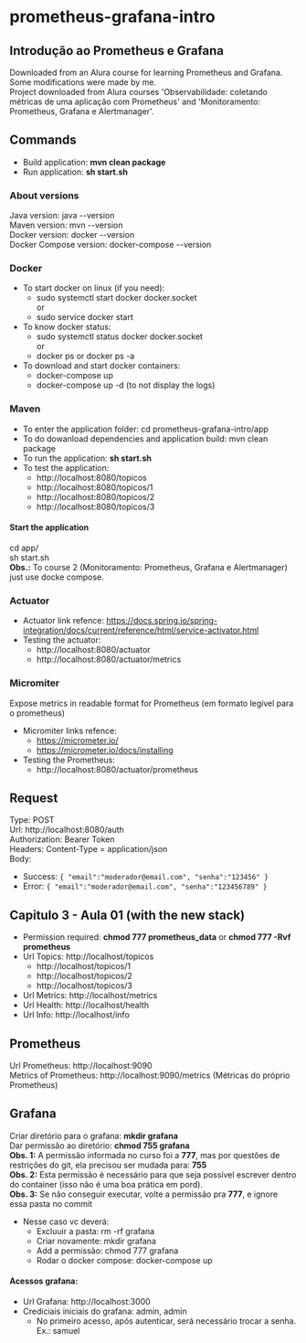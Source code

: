 # prometheus-grafana-intro
## Introdução ao Prometheus e Grafana

Downloaded from an Alura course for learning Prometheus and Grafana. Some modifications were made by me.  
Project downloaded from Alura courses 'Observabilidade: coletando métricas de uma aplicação com Prometheus' 
and 'Monitoramento: Prometheus, Grafana e Alertmanager'.

## Commands

- Build application: **mvn clean package**
- Run application: **sh start.sh**

### About versions
Java version: java --version  
Maven version: mvn --version  
Docker version: docker --version  
Docker Compose version: docker-compose --version  

### Docker
- To start docker on linux (if you need):
  - sudo systemctl start docker docker.socket  
  or
  - sudo service docker start
- To know docker status:
  - sudo systemctl status docker docker.socket  
  or
  - docker ps or docker ps -a
- To download and start docker containers:
  - docker-compose up
  - docker-compose up -d (to not display the logs)

### Maven
- To enter the application folder: cd prometheus-grafana-intro/app
- To do dowanload dependencies and application build: mvn clean package
- To run the application: **sh start.sh**
- To test the application:
  - http://localhost:8080/topicos
  - http://localhost:8080/topicos/1
  - http://localhost:8080/topicos/2
  - http://localhost:8080/topicos/3
  
#### Start the application
cd app/  
sh start.sh  
**Obs.:** To course 2 (Monitoramento: Prometheus, Grafana e Alertmanager) just use docke compose.

### Actuator
- Actuator link refence: https://docs.spring.io/spring-integration/docs/current/reference/html/service-activator.html
- Testing the actuator: 
  - http://localhost:8080/actuator
  - http://localhost:8080/actuator/metrics

### Micromiter
Expose metrics in readable format for Prometheus (em formato legível para o prometheus)
- Micromiter links refence: 
  - https://micrometer.io/
  - https://micrometer.io/docs/installing
- Testing the Prometheus:
  - http://localhost:8080/actuator/prometheus

## Request
Type: POST  
Url: http://localhost:8080/auth  
Authorization: Bearer Token  
Headers: Content-Type = application/json  
Body:  
- Success:
`
{
"email":"moderador@email.com",
"senha":"123456"
}
`  
- Error:
`
{
"email":"moderador@email.com",
"senha":"123456789"
}
`  

## Capitulo 3 - Aula 01 (with the new stack) 
- Permission required: **chmod 777 prometheus_data** or **chmod 777 -Rvf prometheus**
- Url Topics: http://localhost/topicos
  - http://localhost/topicos/1
  - http://localhost/topicos/2
  - http://localhost/topicos/3  
- Url Metrics: http://localhost/metrics  
- Url Health: http://localhost/health  
- Url Info: http://localhost/info  

## Prometheus
Url Prometheus: http://localhost:9090  
Metrics of Prometheus: http://localhost:9090/metrics (Métricas do próprio Prometheus)  

## Grafana
Criar diretório para o grafana: **mkdir grafana**  
Dar permissão ao diretório: **chmod 755 grafana**  
**Obs. 1:** A permissão informada no curso foi a **777**, mas por questões de restrições do git, ela precisou ser mudada para: **755**  
**Obs. 2:** Esta permissão é necessário para que seja possível escrever dentro do container (isso não é uma boa prática em pord).  
**Obs. 3:** Se não conseguir executar, volte a permissão pra **777**, e ignore essa pasta no commit
- Nesse caso vc deverá:
  - Excluuir a pasta: rm -rf grafana
  - Criar novamente: mkdir grafana
  - Add a permissão: chmod 777 grafana
  - Rodar o docker compose: docker-compose up

#### Acessos grafana:  
- Url Grafana: http://localhost:3000  
- Crediciais iniciais do grafana: admin, admin  
  - No primeiro acesso, após autenticar, será necessário trocar a senha. Ex.: samuel  
